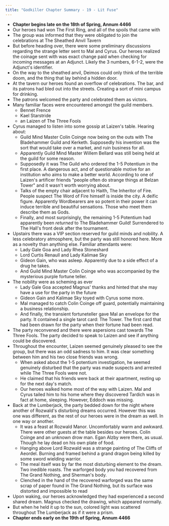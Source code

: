```yaml
---
title: "Godkiller Chapter Summary - 19 - Lit Fuse"
---
```

- **Chapter begins late on the 18th of Spring, Annum 4466**
- Our heroes had won The First Ring, and all of the spoils that came with
- The group was informed that they were obligated to join the celebrations at The Sheathed Anvil Tavern
- But before heading over, there were some preliminary discussions regarding the strange letter sent to Mal and Cyrus. Our heroes realized the coinage sent with was exact change paid when checking for incoming messages at an Adjunct. Likely the 3 numbers, 6-1-2, were the Adjunct's identifier.
- On the way to the sheathed anvil, Deimos could only think of the terrible doom, and the thing that lay behind a hidden door.
- At the tavern our heroes found an overflow of celebrations. The bar, and its patrons had bled out into the streets. Creating a sort of mini campus for drinking.
- The patrons welcomed the party and celebrated them as victors.
- Many familiar faces were encountered amongst the guild members.
	- Bennet Frence
	- Kael Starstride
	- an Laizen of The Three Fools
- Cyrus managed to listen into some gossip at Laizen's table. Hearing about:
	- Guild Mind Master Colin Coinge now being on the outs with The Bladehammer Guild and Kerketh. Supposedly his invention was the sort that would take over a market, and ruin business for all.
	- Apparently Guild Mind Master Willem Bellard was still being held at the guild for some reason.
	- Supposedly it was The Guild who ordered the 1-5 Potentium in the first place. A dangerous act, and of questionable motive for an institution who aims to make a better world. According to one of Laizen's artificer friends "people often do strange things at Belzan Tower" and it wasn't worth worrying about.
	- Talks of the empty chair adjacent to Haith, The Inheritor of Fire. People suspect The Word of Fire himself is inside the city. A deific figure. Apparently Wordbearers are so potent in their power it can induce terrible and beautiful sensations. Those who meet them describe them as Gods.
	- Finally, and most surprisingly, the remaining 1-5 Potentium had apparently been *returned* to The Bladehammer Guild! Surrendered to The Hall's front desk after the tournament.
- Upstairs there was a VIP section reserved for guild minds and nobility. A less celebratory atmosphere, but the party was still honored here. More as a novelty than anything else. Familiar attendants were:
	- Lady Gale Goa and Lady Rhea Stoneshard
	- Lord Curtis Renaull and Lady Kalimae Sky
	- Gideon Gain, who was asleep. Apparently due to a side effect of a drug he takes.
	- And Guild Mind Master Colin Coinge who was accompanied by the mysterious purple fortune teller.
- The nobility were as scheming as ever
	- Lady Gale Goa accepted Magnus' thanks and hinted that she may have a use for the party in the future
	- Gideon Gain and Kalimae Sky toyed with Cyrus some more.
	- Mal managed to catch Colin Coinge off guard, potentially maintaining a business relationship.
	- And finally, the transient fortuneteller gave Mal an envelope for the party. It contained a single tarot card: The Tower. The first card that had been drawn for the party when their fortune had been read.
- The party reconvened and there were aspersions cast towards The Three Fools. The party decided to speak to Laizen and see if anything could be discovered.
- Throughout the encounter, Laizen seemed genuinely pleased to see the group, but there was an odd sadness to him. It was clear something between him and his two close friends was wrong.
	- When asked about the 1-5 potentium investigation, he seemed genuinely disturbed that the party was made suspects and arrested while The Three Fools were not.
	- He claimed that his friends were back at their apartment, resting up for the next day's match.
	- Our heroes walked home most of the way with Laizen. Mal and Cyrus tailed him to his home where they discovered Tardich was in fact at home, sleeping. However, Eddoch was missing.
- Back at the Lumberjack, the party bedded down for the night where another of Rozwald's disturbing dreams occurred. However this was one was different, as the rest of our heroes were in the dream as well. In one way or another.
	- It was a feast at Rozwald Manor. Uncomfortably warm and awkward. There were other guests at the table besides our heroes. Colin Coinge and an unknown drow man. Egan Alzby were there, as usual. Though he lay dead on his own plate of food.
	- Hanging above Lord Rozwald was a strange painting of The Cliffs of Aeordel. Burning and framed behind a grand dragon being killed by some sword wielding warrior.
	- The meal itself was by far the most disturbing element to the dream. Two inedible roasts. The warforged body you had recovered from The Grand Nothing, and Sherman's body.
	- Clenched in the hand of the recovered warforged was the same scrap of paper found in The Grand Nothing, but its surface was distorted and impossible to read
- Upon waking, our heroes acknowledged they had experienced a second shared dream. Magnus checked the drawing, which appeared normally.
- But when he held it up to the sun, colored light was scattered throughout The Lumberjack as if it were a prism.
- **Chapter ends early on the 19th of Spring, Annum 4466**
